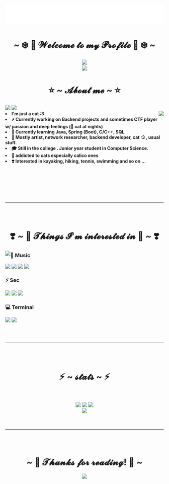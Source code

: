 <h1 align="center">
  <img src="https://github.com/aintburak/aintburak/blob/main/snowing.svg" alt="" />
</h1>
<h1 align="center">~ ❄️ 🎊 𝓦𝓮𝓵𝓬𝓸𝓶𝓮 𝓽𝓸 𝓶𝔂 𝓟𝓻𝓸𝓯𝓲𝓵𝓮 🎊 ❄️ ~</h1>


<!-- ![](https://qph.cf2.quoracdn.net/main-qimg-82e925021ae0df9fc05e3bbb4ab8259b) -->


<div align="center">
<img src="https://qph.cf2.quoracdn.net/main-qimg-82e925021ae0df9fc05e3bbb4ab8259b">
</div>

<div align="center">
<img src="https://i.imgur.com/rofqgpv.png">
</div>


<div>
<h1 align="center"> ⭐️ ~ 𝓐𝓫𝓸𝓾𝓽 𝓶𝓮 ~ ⭐️ </h2>
<img src="https://imgur.com/sEMwGRF.jpg">
<img src="https://komarev.com/ghpvc/?username=your-github-username&color=dc143c">

  <div align="center">
<img src="https://imgur.com/eZfJGE4.gif" align="right">
  </div>
<li>
 <b> I'm just a cat :3 </b> 
</li>
<li>
<b>⚡️ Currently working on Backend projects and sometimes CTF player w/ passion and deep feelings (🐾 cat at nights)</b>
</li>
<li>
<b>🌱 Currently learning Java, Spring (Boot), C/C++, SQL </b> 
</li>
<li>
<b>🌟 Mostly artist, network researcher, backend developer, cat :3 , usual stuff.</b> 
</li>
<li>
<b> 🎓 Still in the college . Junior year student in Computer Science. </b>
</li>
<li>
<b>🧁 addicted to cats especially calico ones </b>
</li>
<li>
<b>❣️ Interested in kayaking, hiking, tennis, swimming and so on ... </b>
</li>
<br><br><br>
</div>

<!-- ![](https://media.tenor.com/3mqWIcsXxMgAAAAC/anime-heart.gif) -->

<br>
<br>
<br>



---

<br>
<br>

<h1 align="center"> ❣️ ~ 🧁 𝓣𝓱𝓲𝓷𝓰𝓼 𝓘'𝓶 𝓲𝓷𝓽𝓮𝓻𝓮𝓼𝓽𝓮𝓭 𝓲𝓷 🧁 ~ ❣️ </h2>
</div>

<div align="center">
<img src="https://media.tenor.com/3mqWIcsXxMgAAAAC/anime-heart.gif" align="left">
  </div>



### 🎸 Music
![](https://img.shields.io/badge/Spotify-1ED760?&style=for-the-badge&logo=spotify&logoColor=white) ![](https://img.shields.io/badge/apple%20music-F34E68?style=for-the-badge&logo=apple%20music&logoColor=white) ![](https://img.shields.io/badge/Apple_Podcasts-9933CC?style=for-the-badge&logo=apple-podcasts&logoColor=white) ![](https://img.shields.io/badge/YouTube_Music-FF0000?style=for-the-badge&logo=youtube-music&logoColor=white) ![]() ![]() ![]() 

### ⚡ Sec 
 ![](https://img.shields.io/badge/HackTheBox-111927?style=for-the-badge&logo=Hack%20The%20Box&logoColor=9FEF00) ![](https://img.shields.io/badge/Snyk-4C4A73?style=for-the-badge&logo=snyk&logoColor=white) ![](	https://img.shields.io/badge/Spring_Security-6DB33F?style=for-the-badge&logo=Spring-Security&logoColor=white) ![]() ![]() ![]() ![]() ![]() 

### 💻 Terminal
![](https://img.shields.io/badge/GIT-E44C30?style=for-the-badge&logo=git&logoColor=white) ![](https://img.shields.io/badge/Hyper-000000?style=for-the-badge&logo=hyper&logoColor=white) 

<br>
<br>

---

<br>
<br>

<div>
<h1 align="center"> ⚡️ ~ 𝓼𝓽𝓪𝓽𝓼  ~ ⚡️ </h2>
</div>
<br>
<br>
<div align="center">
<img src="https://github-profile-summary-cards.vercel.app/api/cards/profile-details?username=aintburak&theme=github_dark">
<img src="https://github-readme-streak-stats.herokuapp.com/?user=aintburak&theme=github_dark">
<img src="https://github-profile-trophy.vercel.app/?username=aintburak&theme=github_dark">
</div>

<div align="center">
<img src="https://hackmd-prod-images.s3-ap-northeast-1.amazonaws.com/uploads/upload_3ee6608ba44c7360b4f644a74736aaff.gif?AWSAccessKeyId=AKIA3XSAAW6AWSKNINWO&Expires=1698520685&Signature=0LybtKyNR6rpaWhqTTqCtEb%2BdRY%3D">
</div>

<br>
<br>

---

<br>
<br>

<div>
<h1 align="center"> ~ 💜 𝓣𝓱𝓪𝓷𝓴𝓼 𝓯𝓸𝓻 𝓻𝓮𝓪𝓭𝓲𝓷𝓰! 💜 ~ </h2>
</div>
<div align="center">
<img src="https://i.imgur.com/KXx0cCx.gif">
</div>



